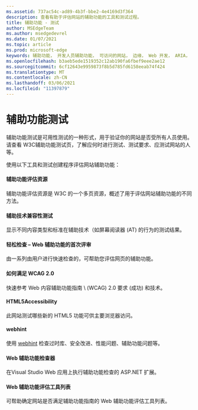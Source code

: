 ```yaml
---
ms.assetid: 737ac54c-ad89-4b3f-bbe2-4e4169d3f364
description: 查看有助于评估网站的辅助功能的工具和测试过程。
title: 辅助功能 - 测试
author: MSEdgeTeam
ms.author: msedgedevrel
ms.date: 01/07/2021
ms.topic: article
ms.prod: microsoft-edge
keywords: 辅助功能， 开发人员辅助功能， 可访问的网站， 边缘， Web 开发， ARIA， 开发人员， UIA， UI 自动化
ms.openlocfilehash: b3aeb5ede1519352c12ab190fa6fbef9eee2ae12
ms.sourcegitcommit: 6cf12643e9959873f8b5d785fd6158eeab74f424
ms.translationtype: MT
ms.contentlocale: zh-CN
ms.lasthandoff: 03/06/2021
ms.locfileid: "11397879"
---
```

# <a name="accessibility-testing"></a>辅助功能测试  

辅助功能测试是可用性测试的一种形式，用于验证你的网站是否受所有人员使用。 请查看 W3C[](https://www.w3.org/wiki/Accessibility_testing)辅助功能测试页，了解应何时进行测试、测试要求、应测试网站的人等。

使用以下工具和测试创建程序评估网站辅助功能：

#### [<a name="accessibility-evaluation-resources"></a>辅助功能评估资源](https://www.w3.org/WAI/eval/Overview.html)  

辅助功能评估资源是 W3C 的一个多页资源，概述了用于评估网站辅助功能的不同方法。

#### [<a name="assistive-technology-compatibility-tests"></a>辅助技术兼容性测试](http://www.powermapper.com/tests)  

显示不同内容类型和标准在辅助技术（如屏幕阅读器 (AT) 的行为的测试结果。

#### [<a name="easy-checks--a-first-review-of-web-accessibility"></a>轻松检查 – Web 辅助功能的首次评审](https://www.w3.org/WAI/eval/preliminary.html)  

由一系列由用户进行快速检查的，可帮助您评估网页的辅助功能。

#### [<a name="how-to-meet-wcag-20"></a>如何满足 WCAG 2.0](https://www.w3.org/WAI/WCAG20/quickref)  

快速参考 Web 内容辅助功能指南 \ (WCAG\) 2.0 要求 (成功) 和技术。

#### [<a name="html5accessibility"></a>HTML5Accessibility](https://html5accessibility.com)  

此网站测试哪些新的 HTML5 功能可供主要浏览器访问。 

#### [<a name="webhint"></a>webhint](https://webhint.io)  

使用 [webhint](https://webhint.io/) 检查过时库、安全改进、性能问题、辅助功能问题等。

#### [<a name="web-accessibility-checker"></a>Web 辅助功能检查器](https://visualstudiogallery.msdn.microsoft.com/3aabefab-1681-4fea-8f95-6a62e2f0f1ec)  

在Visual Studio Web 应用上执行辅助功能检查的 ASP.NET 扩展。

#### [<a name="web-accessibility-evaluation-tools-list"></a>Web 辅助功能评估工具列表](https://www.w3.org/WAI/ER/tools/index.html)  

可帮助确定网站是否满足辅助功能指南的 Web 辅助功能评估工具列表。
